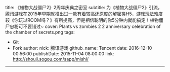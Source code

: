 title: 《植物大战僵尸2》2周年庆典之密室
subtitle: 为《植物大战僵尸2》引流，腾讯游戏在2015年早期就推出过一款有着较高还原度的解密类H5，游戏玩法难度较《你玩过ROOM吗？》有所提高，但是相信聪明的你5分钟内就能搞定！植物僵尸忠粉可不要错过~
cover: Plants vs zombies 2 2 anniversary celebration of the chamber of secrets.png
tags:
  - Git
  - Fork
author:
  nick: 腾讯游戏
  github_name: Tencent
date: 2016-12-10 00:56:00
publishDate: 2015-11-04 08:00:00
link: http://shouji.sogou.com/sapp/mishi/
---

<!-- more -->
